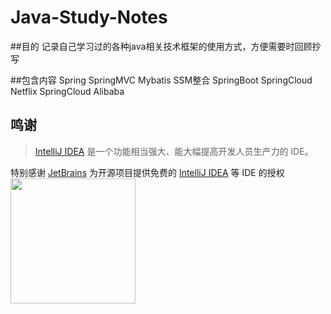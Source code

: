 # Java-Study-Notes
##目的
记录自己学习过的各种java相关技术框架的使用方式，方便需要时回顾抄写

##包含内容
Spring
SpringMVC
Mybatis
SSM整合
SpringBoot
SpringCloud Netflix
SpringCloud Alibaba


## 鸣谢
> [IntelliJ IDEA](https://zh.wikipedia.org/zh-hans/IntelliJ_IDEA) 是一个功能相当强大、能大幅提高开发人员生产力的 IDE。

特别感谢 [JetBrains](https://www.jetbrains.com/?from=Java-Study-Notes) 为开源项目提供免费的 [IntelliJ IDEA](https://www.jetbrains.com/idea/?from=Java-Study-Notes) 等 IDE 的授权  
[<img src=".github/jetbrains-variant-3.png" width="200"/>](https://www.jetbrains.com/?from=Java-Study-Notes)
